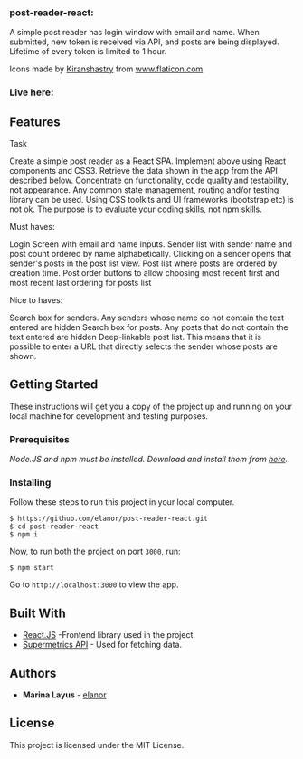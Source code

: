### post-reader-react: 

A simple post reader has login window with email and name. When submitted, new token is received via API, and posts are being displayed. Lifetime of every token is limited to 1 hour.

<div>Icons made by <a href="https://www.flaticon.com/authors/kiranshastry" title="Kiranshastry">Kiranshastry</a> from <a href="https://www.flaticon.com/" title="Flaticon">www.flaticon.com</a></div>

### Live here: 

## Features

Task

Create a simple post reader as a React SPA.
Implement above using React components and CSS3.
Retrieve the data shown in the app from the API described below.
Concentrate on functionality, code quality and testability, not appearance.
Any common state management, routing and/or testing library can be used.
Using CSS toolkits and UI frameworks (bootstrap etc) is not ok. The purpose is to evaluate your coding skills, not npm skills.

Must haves:

Login Screen with email and name inputs.
Sender list with sender name and post count ordered by name alphabetically.
Clicking on a sender opens that sender's posts in the post list view.
Post list where posts are ordered by creation time.
Post order buttons to allow choosing most recent first and most recent last ordering for posts list

Nice to haves:

Search box for senders. Any senders whose name do not contain the text entered are hidden
Search box for posts. Any posts that do not contain the text entered are hidden
Deep-linkable post list. This means that it is possible to enter a URL that directly selects the sender whose posts are shown.

## Getting Started

These instructions will get you a copy of the project up and running on your local machine for development and testing purposes.

### Prerequisites

_Node.JS and npm must be installed. Download and install them from [here](https://nodejs.org)._

### Installing

Follow these steps to run this project in your local computer.

```
$ https://github.com/elanor/post-reader-react.git
$ cd post-reader-react
$ npm i
```

Now, to run both the project on port `3000`, run:

```
$ npm start
```

Go to `http://localhost:3000` to view the app.

## Built With

- [React.JS](https://reactjs.org/) -Frontend library used in the project.
- [Supermetrics API](https://supermetrics.com/docs/product-api-getting-started/) - Used for fetching data.

## Authors

- **Marina Layus** - [elanor](https://github.com/elanor)

## License

This project is licensed under the MIT License.